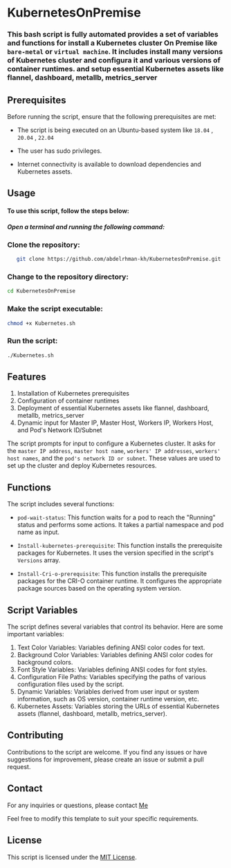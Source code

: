 # KubernetesOnPremise

### This bash script is fully automated provides a set of variables and functions for install a Kubernetes cluster On Premise like `bare-metal` or `virtual machine`. It includes install many versions of Kubernetes cluster and configura it and various versions of container runtimes. and setup essential Kubernetes assets like flannel, dashboard, metallb, metrics_server 


## Prerequisites
Before running the script, ensure that the following prerequisites are met:

- The script is being executed on an Ubuntu-based system like `18.04` , `20.04` , `22.04`

- The user has sudo privileges.

- Internet connectivity is available to download dependencies and Kubernetes assets.

## Usage

#### To use this script, follow the steps below:

##### Open a terminal and running the following command:


### Clone the repository:

```bash
   git clone https://github.com/abdelrhman-kh/KubernetesOnPremise.git
```

### Change to the repository directory:

```bash
cd KubernetesOnPremise
```
### Make the script executable:
```bash
chmod +x Kubernetes.sh
```
### Run the script:
```bash
./Kubernetes.sh
```

## Features


<ol>
  <li>Installation of Kubernetes prerequisites</li>
  <li>Configuration of container runtimes</li>
  <li>Deployment of essential Kubernetes assets like flannel, dashboard, metallb, metrics_server</li>
  <li>Dynamic input for Master IP, Master Host, Workers IP, Workers Host, and Pod's Network ID/Subnet</li>
</ol>

The script prompts for input to configure a Kubernetes cluster. It asks for the `master IP address`, `master host name`, `workers' IP addresses`, `workers' host names`, and the `pod's network ID or subnet`. These values are used to set up the cluster and deploy Kubernetes resources.

## Functions

The script includes several functions:

- `pod-wait-status`: This function waits for a pod to reach the "Running" status and performs some actions. It takes a partial namespace and pod name as input.

- `Install-kubernetes-prerequisite`: This function installs the prerequisite packages for Kubernetes. It uses the version specified in the script's `Versions` array.

- `Install-Cri-o-prerequisite`: This function installs the prerequisite packages for the CRI-O container runtime. It configures the appropriate package sources based on the operating system version.

## Script Variables
The script defines several variables that control its behavior. Here are some important variables:
<ol>
  <li>Text Color Variables: Variables defining ANSI color codes for text.</li>
  <li>Background Color Variables: Variables defining ANSI color codes for background colors.</li>
  <li>Font Style Variables: Variables defining ANSI codes for font styles.</li>
  <li>Configuration File Paths: Variables specifying the paths of various configuration files used by the script.</li>
   <li>Dynamic Variables: Variables derived from user input or system information, such as OS version, container runtime version, etc.</li>
   <li>Kubernetes Assets: Variables storing the URLs of essential Kubernetes assets (flannel, dashboard, metallb, metrics_server).</li>
</ol>


## Contributing
Contributions to the script are welcome. If you find any issues or have suggestions for improvement, please create an issue or submit a pull request.

## Contact
For any inquiries or questions, please contact [Me](https://abdelrhman.khamis.work/)

Feel free to modify this template to suit your specific requirements.


## License

This script is licensed under the [MIT License](LICENSE).
